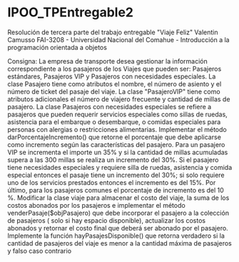 # IPOO_TPEntregable2
Resolución de tercera parte del trabajo entregable "Viaje Feliz"
Valentin Camusso FAI-3208 - Universidad Nacional del Comahue - Introducción a la programación orientada a objetos

Consigna:
La empresa de transporte desea gestionar la información correspondiente a los pasajeros de los Viajes que pueden ser: Pasajeros estándares, Pasajeros VIP y Pasajeros con necesidades especiales. 
La clase Pasajero tiene como atributos el nombre, el número de asiento y el número de ticket del pasaje del viaje. La clase "PasajeroVIP" tiene como atributos adicionales el número de viajero frecuente y cantidad de millas de pasajero. La clase Pasajeros con necesidades especiales se refiere a pasajeros que pueden requerir servicios especiales como sillas de ruedas, asistencia para el embarque o desembarque, o comidas especiales para personas con alergias o restricciones alimentarias.  Implementar el método darPorcentajeIncremento() que retorne el porcentaje que debe aplicarse como incremento según las características del pasajero. Para un pasajero VIP se incrementa el importe un 35% y si la cantidad de millas acumuladas supera a las 300 millas se realiza un incremento del 30%. Si el pasajero tiene necesidades especiales y requiere silla de ruedas, asistencia y comida especial entonces el pasaje tiene un incremento del 30%; si solo requiere uno de los servicios prestados entonces el incremento es del 15%. Por último, para los pasajeros comunes el porcentaje de incremento es del 10 %.
Modificar la clase viaje para almacenar el costo del viaje, la suma de los costos abonados por los pasajeros e implementar el método venderPasaje($objPasajero) que debe incorporar el pasajero a la colección de pasajeros ( solo si hay espacio disponible), actualizar los costos abonados y retornar el costo final que deberá ser abonado por el pasajero.
Implemente la función hayPasajesDisponible() que retorna verdadero si la cantidad de pasajeros del viaje es menor a la cantidad máxima de pasajeros y falso caso contrario
